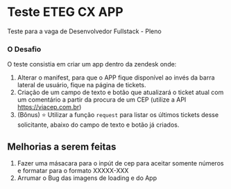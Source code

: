 # Teste ETEG CX APP

Teste para a vaga de Desenvolvedor Fullstack - Pleno


### O Desafio
O teste consistia em criar um app dentro da zendesk onde: 

1. Alterar o manifest, para que o APP fique disponível ao invés da barra lateral de usuário, fique na página de tickets.
2. Criação de um campo de texto e botão que atualizará o ticket atual com um comentário a partir da procura de um CEP (utilize a API https://viacep.com.br)
3. (Bônus) ⭐ Utilizar a função `request` para listar os últimos tickets desse solicitante, abaixo do campo de texto e botão já criados.


## Melhorias a serem feitas

1. Fazer uma másacara para o inpút de cep para aceitar somente números e formatar para o formato XXXXX-XXX
2. Arrumar o Bug das imagens de loading e do App